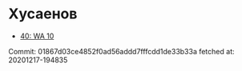 # Хусаенов
- [40: WA 10](40.md)

Commit: 01867d03ce4852f0ad56addd7fffcdd1de33b33a
 fetched at: 20201217-194835
